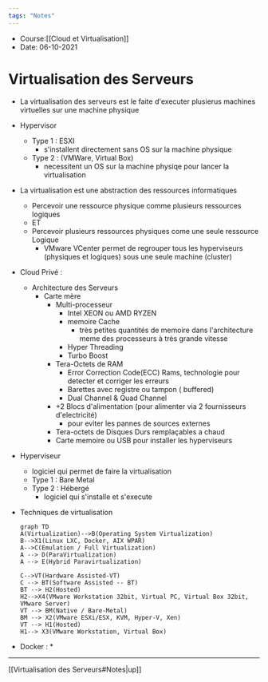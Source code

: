 ```yaml
---
tags: "Notes"
---
```


* Course:[[Cloud et Virtualisation]]
* Date: 06-10-2021 


# Virtualisation des Serveurs
* La virtualisation des serveurs est le faite d'executer plusierus machines virtuelles sur une machine physique 
* Hypervisor
	* Type 1 : ESXI
		* s'installent directement sans OS sur la machine physique
	* Type 2 : (VMWare, Virtual Box)
		* necessitent un OS sur la machine physiqe pour lancer la virtualisation
* La virtualisation est une abstraction des ressources informatiques 
	* Percevoir une ressource physique comme plusieurs ressources logiques 
	* ET 
	* Percevoir plusieurs ressources physiques come une seule ressource Logique 
		* VMware VCenter permet de regrouper tous les hyperviseurs (physiques et logiques) sous une seule machine (cluster)
* Cloud Privé : 
	* Architecture des Serveurs 
		* Carte mère
			* Multi-processeur
				* Intel XEON ou AMD RYZEN
				* memoire Cache
					* très petites quantités de memoire dans l'architecture meme des processeurs à très grande vitesse 
				* Hyper Threading 
				* Turbo Boost
			* Tera-Octets de RAM
				* Error Correction Code(ECC) Rams, technologie pour detecter et corriger les erreurs 
				* Barettes avec registre ou tampon ( buffered)
				* Dual Channel & Quad Channel 
			* +2 Blocs d'alimentation (pour alimenter via 2 fournisseurs d'electricité)
				* pour eviter les pannes de sources externes 
			* Tera-octets de Disques Durs remplaçables a chaud 
			* Carte memoire ou USB pour installer les hyperviseurs
* Hyperviseur 
	* logiciel qui permet de faire la virtualisation 
	* Type 1 : Bare Metal  
	* Type 2 : Hébergé
		* logiciel qui s'installe et s'execute
* Techniques de virtualisation
	```mermaid
	graph TD
	A(Virtualization)-->B(Operating System Virtualization)
	B-->X1(Linux LXC, Docker, AIX WPAR)
	A-->C(Emulation / Full Virtualization)
	A --> D(ParaVirtualization)
	A --> E(Hybrid Paravirtualization)
	
	C-->VT(Hardware Assisted-VT)
	C --> BT(Software Assisted -- BT)
	BT --> H2(Hosted)
	H2-->X4(VMware Workstation 32bit, Virtual PC, Virtual Box 32bit, VMware Server)
	VT --> BM(Native / Bare-Metal)
	BM --> X2(VMware ESXi/ESX, KVM, Hyper-V, Xen)
	VT --> H1(Hosted)
	H1--> X3(VMware Workstation, Virtual Box)
	```
	
* Docker : 
	* 

---
[[Virtualisation des Serveurs#Notes|up]]